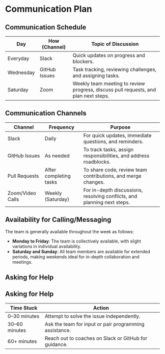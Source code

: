 
# Communication Plan

## Communication Schedule

| Day       | How (Channel)     | Topic of Discussion                                                    |
|-----------|-------------------|------------------------------------------------------------------------|
 Everyday   | Slack             | Quick updates on progress and blockers.                                |
| Wednesday | GitHub Issues     | Task tracking, reviewing challenges, and assigning tasks.             |
| Saturday  | Zoom              | Weekly team meeting to review progress, discuss pull requests, and plan next steps. |

## Communication Channels

| Channel           | Frequency       | Purpose                                                                 |
|-------------------|-----------------|-------------------------------------------------------------------------|
| Slack    | Daily           | For quick updates, immediate questions, and reminders.                 |
| GitHub Issues     | As needed       | To track tasks, assign responsibilities, and address roadblocks.      |
| Pull Requests     | After completing tasks | To share code, review team contributions, and merge changes. |
| Zoom/Video Calls  | Weekly (Saturday) | For in-depth discussions, resolving conflicts, and planning next steps. |

## Availability for Calling/Messaging

The team is generally available throughout the week as follows:

- **Monday to Friday**: The team is collectively available, with slight variations in individual availability.
- **Saturday and Sunday**: All team members are available for extended periods, making weekends ideal for in-depth collaboration and meetings.

## Asking for Help

## Asking for Help

| Time Stuck        | Action                                                             |
|-------------------|--------------------------------------------------------------------|
| 0–30 minutes      | Attempt to solve the issue independently.                          |
| 30–60 minutes     | Ask the team for input or pair programming assistance.             |
| 60+ minutes       | Reach out to coaches on Slack or GitHub for guidance.              |
